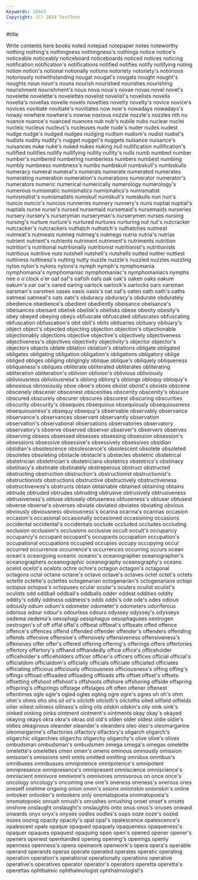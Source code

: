 ```yaml
---
Keywords: 10443
Copyright: (C) 2019 TestTest
---
```


#title

Write contents here
books noted notepad notepaper notes noteworthy nothing nothing's
nothingness nothingness's nothings notice notice's noticeable noticeably noticeboard noticeboards noticed
notices noticing notification notification's notifications notified notifies notify notifying noting
notion notion's notional notionally notions notoriety notoriety's notorious notoriously notwithstanding
nougat nougat's nougats nought nought's noughts noun noun's nouns nourish
nourished nourishes nourishing nourishment nourishment's nous nova nova's novae novas
novel novel's novelette novelette's novelettes novelist novelist's novelists novella novella's
novellas novelle novels novelties novelty novelty's novice novice's novices novitiate
novitiate's novitiates now now's nowadays nowadays's noway nowhere nowhere's nowise
noxious nozzle nozzle's nozzles nth nu nuance nuance's nuanced nuances
nub nub's nubile nubs nuclear nuclei nucleic nucleus nucleus's nucleuses
nude nude's nuder nudes nudest nudge nudge's nudged nudges nudging
nudism nudism's nudist nudist's nudists nudity nudity's nugget nugget's nuggets
nuisance nuisance's nuisances nuke nuke's nuked nukes nuking null nullification
nullification's nullified nullifies nullify nullifying nullity nullity's nulls numb numbed
number number's numbered numbering numberless numbers numbest numbing numbly numbness
numbness's numbs numbskull numbskull's numbskulls numeracy numeral numeral's numerals numerate
numerated numerates numerating numeration numeration's numerations numerator numerator's numerators numeric
numerical numerically numerology numerology's numerous numismatic numismatics numismatics's numismatist numismatist's
numismatists numskull numskull's numskulls nun nun's nuncio nuncio's nuncios nunneries
nunnery nunnery's nuns nuptial nuptial's nuptials nurse nurse's nursed nursemaid
nursemaid's nursemaids nurseries nursery nursery's nurseryman nurseryman's nurserymen nurses nursing
nursing's nurture nurture's nurtured nurtures nurturing nut nut's nutcracker nutcracker's
nutcrackers nuthatch nuthatch's nuthatches nutmeat nutmeat's nutmeats nutmeg nutmeg's nutmegs
nutria nutria's nutrias nutrient nutrient's nutrients nutriment nutriment's nutriments nutrition
nutrition's nutritional nutritionally nutritionist nutritionist's nutritionists nutritious nutritive nuts nutshell
nutshell's nutshells nutted nuttier nuttiest nuttiness nuttiness's nutting nutty nuzzle
nuzzle's nuzzled nuzzles nuzzling nylon nylon's nylons nylons's nymph nymph's
nymphomania nymphomania's nymphomaniac nymphomaniac's nymphomaniacs nymphs née o o'clock o'er
oaf oaf's oafish oafs oak oak's oaken oaks oakum oakum's
oar oar's oared oaring oarlock oarlock's oarlocks oars oarsman oarsman's
oarsmen oases oasis oasis's oat oat's oaten oath oath's oaths
oatmeal oatmeal's oats oats's obduracy obduracy's obdurate obdurately obedience obedience's
obedient obediently obeisance obeisance's obeisances obeisant obelisk obelisk's obelisks obese
obesity obesity's obey obeyed obeying obeys obfuscate obfuscated obfuscates obfuscating
obfuscation obfuscation's obit obit's obits obituaries obituary obituary's object object's
objected objecting objection objection's objectionable objectionably objections objective objective's objectively
objectiveness objectiveness's objectives objectivity objectivity's objector objector's objectors objects oblate
oblation oblation's oblations obligate obligated obligates obligating obligation obligation's obligations
obligatory oblige obliged obliges obliging obligingly oblique oblique's obliquely obliqueness
obliqueness's obliques obliterate obliterated obliterates obliterating obliteration obliteration's oblivion oblivion's
oblivious obliviously obliviousness obliviousness's oblong oblong's oblongs obloquy obloquy's obnoxious
obnoxiously oboe oboe's oboes oboist oboist's oboists obscene obscenely obscener
obscenest obscenities obscenity obscenity's obscure obscured obscurely obscurer obscures obscurest
obscuring obscurities obscurity obscurity's obsequies obsequious obsequiously obsequiousness obsequiousness's obsequy
obsequy's observable observably observance observance's observances observant observantly observation observation's
observational observations observatories observatory observatory's observe observed observer observer's observers
observes observing obsess obsessed obsesses obsessing obsession obsession's obsessions obsessive
obsessive's obsessively obsessives obsidian obsidian's obsolescence obsolescence's obsolescent obsolete obsoleted
obsoletes obsoleting obstacle obstacle's obstacles obstetric obstetrical obstetrician obstetrician's obstetricians
obstetrics obstetrics's obstinacy obstinacy's obstinate obstinately obstreperous obstruct obstructed obstructing
obstruction obstruction's obstructionist obstructionist's obstructionists obstructions obstructive obstructively obstructiveness obstructiveness's
obstructs obtain obtainable obtained obtaining obtains obtrude obtruded obtrudes obtruding
obtrusive obtrusively obtrusiveness obtrusiveness's obtuse obtusely obtuseness obtuseness's obtuser obtusest
obverse obverse's obverses obviate obviated obviates obviating obvious obviously obviousness
obviousness's ocarina ocarina's ocarinas occasion occasion's occasional occasionally occasioned occasioning
occasions occidental occidental's occidentals occlude occluded occludes occluding occlusion occlusion's
occlusions occlusive occult occult's occupancy occupancy's occupant occupant's occupants occupation
occupation's occupational occupations occupied occupies occupy occupying occur occurred occurrence
occurrence's occurrences occurring occurs ocean ocean's oceangoing oceanic oceanic's oceanographer
oceanographer's oceanographers oceanographic oceanography oceanography's oceans ocelot ocelot's ocelots ochre
ochre's octagon octagon's octagonal octagons octal octane octane's octave octave's
octaves octet octet's octets octette octette's octettes octogenarian octogenarian's octogenarians
octopi octopus octopus's octopuses ocular ocular's oculars oculist oculist's oculists
odd oddball oddball's oddballs odder oddest oddities oddity oddity's oddly
oddness oddness's odds odds's ode ode's odes odious odiously odium
odium's odometer odometer's odometers odoriferous odorous odour odour's odourless odours
odyssey odyssey's odysseys oedema oedema's oesophagi oesophagus oesophaguses oestrogen oestrogen's
of off offal offal's offbeat offbeat's offbeats offed offence offence's
offences offend offended offender offender's offenders offending offends offensive offensive's
offensively offensiveness offensiveness's offensives offer offer's offered offering offering's offerings
offers offertories offertory offertory's offhand offhandedly office office's officeholder officeholder's
officeholders officer officer's officers offices official official's officialdom officialdom's officially
officials officiate officiated officiates officiating officious officiously officiousness officiousness's offing
offing's offings offload offloaded offloading offloads offs offset offset's offsets
offsetting offshoot offshoot's offshoots offshore offshoring offside offspring offspring's offsprings
offstage offstages oft often oftener oftenest oftentimes ogle ogle's ogled
ogles ogling ogre ogre's ogres oh oh's ohm ohm's ohms
oho ohs oil oil's oilcloth oilcloth's oilcloths oiled oilfield oilfields
oilier oiliest oiliness oiliness's oiling oils oilskin oilskin's oily oink
oink's oinked oinking oinks ointment ointment's ointments okay okay's okayed
okaying okays okra okra's okras old old's olden older oldest
oldie oldie's oldies oleaginous oleander oleander's oleanders oleo oleo's oleomargarine
oleomargarine's olfactories olfactory olfactory's oligarch oligarch's oligarchic oligarchies oligarchs oligarchy
oligarchy's olive olive's olives ombudsman ombudsman's ombudsmen omega omega's omegas
omelette omelette's omelettes omen omen's omens ominous ominously omission omission's
omissions omit omits omitted omitting omnibus omnibus's omnibuses omnibusses omnipotence
omnipotence's omnipotent omnipresence omnipresence's omnipresent omniscience omniscience's omniscient omnivore omnivore's
omnivores omnivorous on once once's oncology oncology's oncoming one one's
oneness oneness's onerous ones oneself onetime ongoing onion onion's onions
onionskin onionskin's online onlooker onlooker's onlookers only onomatopoeia onomatopoeia's onomatopoeic
onrush onrush's onrushes onrushing onset onset's onsets onshore onslaught onslaught's
onslaughts onto onus onus's onuses onward onwards onyx onyx's onyxes
oodles oodles's oops ooze ooze's oozed oozes oozing opacity opacity's
opal opal's opalescence opalescence's opalescent opals opaque opaqued opaquely opaqueness
opaqueness's opaquer opaques opaquest opaquing open open's opened opener opener's
openers openest openhanded opening opening's openings openly openness openness's opens
openwork openwork's opera opera's operable operand operands operas operate operated
operates operatic operating operation operation's operational operationally operations operative operative's
operatives operator operator's operators operetta operetta's operettas ophthalmic ophthalmologist ophthalmologist's
